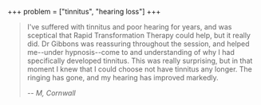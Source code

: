+++
problem = ["tinnitus", "hearing loss"]
+++

> I've suffered with tinnitus and poor hearing for years, and was sceptical 
> that Rapid Transformation Therapy could help, but it really did. Dr Gibbons
> was reassuring throughout the session, and helped me--under hypnosis--come to
> and understanding of why I had specifically developed tinnitus. This was 
> really surprising, but in that moment I knew that I could choose not have
> tinnitus any longer. The ringing has gone, and my hearing has improved 
> markedly.
>
> -- <cite>M, Cornwall</cite>